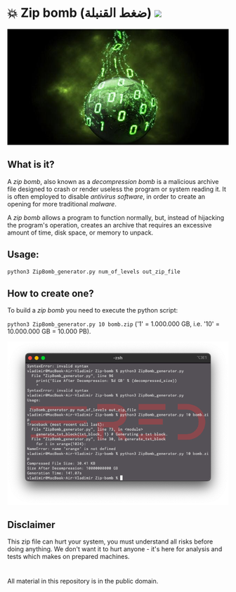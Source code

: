 # 💥 Zip bomb (ضغط القنبلة) ![](https://img.shields.io/apm/l/vim-mode)

![plot](./Screenshots/zipbomb_logo.jpg)

## What is it?

A _zip bomb_, also known as a _decompression bomb_  is a malicious archive file designed to crash or render useless the program or system reading it. It is often employed to disable _antivirus software_, in order to create an opening for more traditional _malware_.

A _zip bomb_ allows a program to function normally, but, instead of hijacking the program's operation, creates an archive that requires an excessive amount of time, disk space, or memory to unpack.

## Usage:
`python3 ZipBomb_generator.py num_of_levels out_zip_file`

## How to create one?

To build a _zip bomb_ you need to execute the python script:

`python3 ZipBomb_generator.py 10 bomb.zip` ('1' = 1.000.000 GB, i.e. '10' = 10.000.000 GB = 10.000 PB).

![plot](./Screenshots/zipbomb_1.png)

## Disclaimer

This zip file can hurt your system, you must understand all risks before doing anything. We don't want it to hurt anyone - it's here for analysis and tests which makes on prepared machines.

#
All material in this repository is in the public domain.
